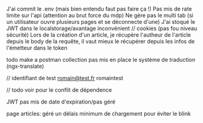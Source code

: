 J'ai commit le .env (mais bien entendu faut pas faire ça !)
Pas mis de rate limite sur l'api (attention au brut force du mdp)
Ne gère pas le multi tab (si un utilisateur ouvre plusieurs pages et se déconnecte d'une)
J'ai stoqué le JWT dans le localstorage/avantage inconvénient // cookies (pas fou niveau sécurité)
Lors de la création d'un article, je récupère l'autheur de l'article depuis le body de la requête, il vaut mieux le récupérer depuis les infos de l'émetteur dans le token

todo make a postman collection
pas mis en place le système de traduction (ngx-translate)

// identifiant de test romain@test.fr romaintest

// todo voir pour le conflit de dépendence

JWT pas mis de date d'expiration/pas géré

page articles: géré un délais minimum de chargement pour éviter le blink
